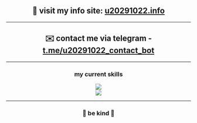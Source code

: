 <h2 align="center">🔗 visit my info site: <a href="https://u20291022.info/welcome">u20291022.info</a></h2>

<hr>

<h2 text-decoration="none" align="center">✉️ contact me via telegram - <a target="_blank" href="http://t.me/u20291022_contact_bot">t.me/u20291022_contact_bot</a></h2>

<hr>

<h3 align="center">my current skills</h3>
<p align="center">
  <a href="https://skillicons.dev">
    <img src="https://skillicons.dev/icons?i=c,javascript,typescript" /><br>
    <img src="https://skillicons.dev/icons?i=lua,python,vscode,nodejs" />
  </a>
</p>

<hr>

<h3 align="center">🌸 be kind 🌸</h3>
